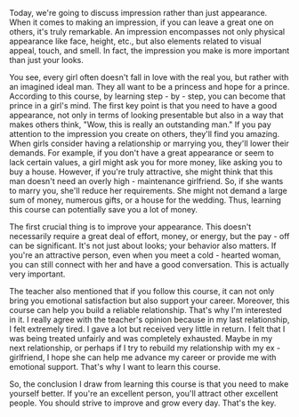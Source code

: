 Today, we're going to discuss impression rather than just appearance. When it comes to making an impression, if you can leave a great one on others, it's truly remarkable. An impression encompasses not only physical appearance like face, height, etc., but also elements related to visual appeal, touch, and smell. In fact, the impression you make is more important than just your looks.

  

You see, every girl often doesn't fall in love with the real you, but rather with an imagined ideal man. They all want to be a princess and hope for a prince. According to this course, by learning step - by - step, you can become that prince in a girl's mind. The first key point is that you need to have a good appearance, not only in terms of looking presentable but also in a way that makes others think, "Wow, this is really an outstanding man." If you pay attention to the impression you create on others, they'll find you amazing. When girls consider having a relationship or marrying you, they'll lower their demands. For example, if you don't have a great appearance or seem to lack certain values, a girl might ask you for more money, like asking you to buy a house. However, if you're truly attractive, she might think that this man doesn't need an overly high - maintenance girlfriend. So, if she wants to marry you, she'll reduce her requirements. She might not demand a large sum of money, numerous gifts, or a house for the wedding. Thus, learning this course can potentially save you a lot of money.

  

The first crucial thing is to improve your appearance. This doesn't necessarily require a great deal of effort, money, or energy, but the pay - off can be significant. It's not just about looks; your behavior also matters. If you're an attractive person, even when you meet a cold - hearted woman, you can still connect with her and have a good conversation. This is actually very important.

  

The teacher also mentioned that if you follow this course, it can not only bring you emotional satisfaction but also support your career. Moreover, this course can help you build a reliable relationship. That's why I'm interested in it. I really agree with the teacher's opinion because in my last relationship, I felt extremely tired. I gave a lot but received very little in return. I felt that I was being treated unfairly and was completely exhausted. Maybe in my next relationship, or perhaps if I try to rebuild my relationship with my ex - girlfriend, I hope she can help me advance my career or provide me with emotional support. That's why I want to learn this course.

  

So, the conclusion I draw from learning this course is that you need to make yourself better. If you're an excellent person, you'll attract other excellent people. You should strive to improve and grow every day. That's the key.